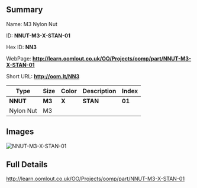 

## Summary
 
Name: M3 Nylon Nut

ID: __NNUT-M3-X-STAN-01__

Hex ID: __NN3__

WebPage: __http://learn.oomlout.co.uk/OO/Projects/oomp/part/NNUT-M3-X-STAN-01__

Short URL: __http://oom.lt/NN3__


| Type   | Size   | Color   | Description   | Index   |    
| ----- | ------   | ------   | -----   | ----   |    
| __NNUT__   					| __M3__   					| __X__    						| __STAN__    					| __01__ |    
| Nylon Nut		| M3	| 		| 	| 	|

## Images
![NNUT-M3-X-STAN-01](http://oomlout.com/oomp-gen/parts/NNUT-M3-X-STAN-01/NNUT-M3-X-STAN-01_420.jpg)

## Full Details

 http://learn.oomlout.co.uk/OO/Projects/oomp/part/NNUT-M3-X-STAN-01


